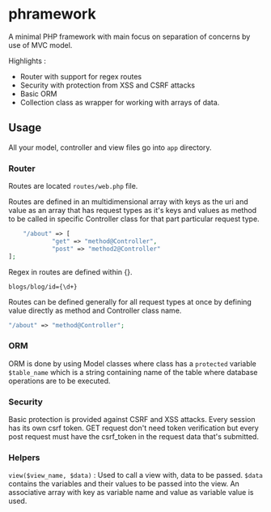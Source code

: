# phramework

A minimal PHP framework with main focus on separation of concerns by use of MVC model. 

Highlights :

- Router with support for regex routes
- Security with protection from XSS and CSRF attacks
- Basic ORM
- Collection class as wrapper for working with arrays of data.

## Usage

All your model, controller and view files go into `app` directory. 


### Router

Routes are located `routes/web.php` file. 

Routes are defined in an multidimensional array with keys as the uri and value as an array that has request types as it's keys and values as method to be called in specific Controller class for that part particular request type. 

```PHP
	"/about" => [
			"get" => "method@Controller",
			"post" => "method2@Controller"
];

```

Regex in routes are defined within {}.

`blogs/blog/id={\d+}`

Routes can be defined generally for all request types at once by defining value directly as method and Controller class name. 

```PHP
"/about" => "method@Controller";
```

### ORM

ORM is done by using Model classes where class has a `protected` variable `$table_name` which is a string containing name of the table where database operations are to be executed.


### Security

Basic protection is provided against CSRF and XSS attacks. 
Every session has its own csrf token. GET request don't need token verification but every post request must have the csrf_token in the request data that's submitted.

### Helpers

`view($view_name, $data)` : Used to call a view with, data to be passed. 
`$data` contains the variables and their values to be passed into the view. An associative array with key as variable name and value as variable value is used. 
